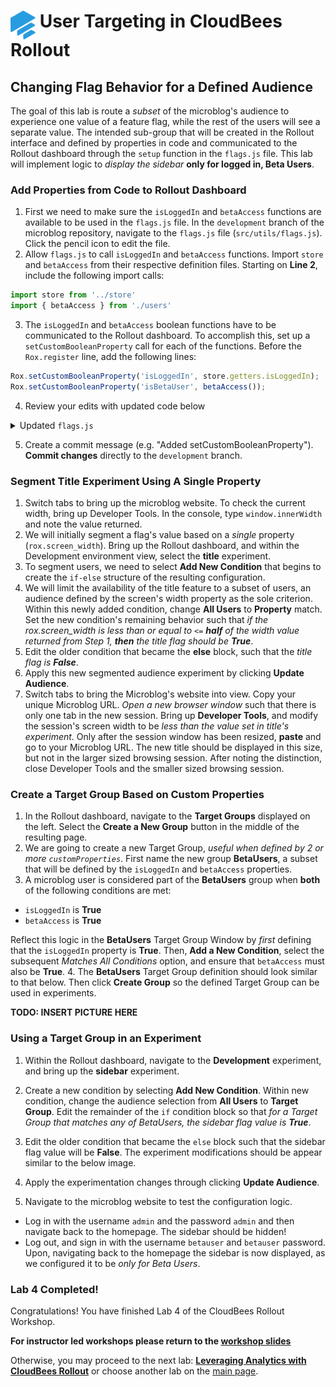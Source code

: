 # <img src="images/Rollout-blue.svg" alt="CloudBees Rollout Logo" width="40" align="top"> User Targeting in CloudBees Rollout

## Changing Flag Behavior for a Defined Audience
The goal of this lab is route a _subset_ of the microblog's audience to experience one value of a feature flag, while the rest of the users will see a separate value. The intended sub-group that will be created in the Rollout interface and defined by properties in code and communicated to the Rollout dashboard through the `setup` function in the `flags.js` file. This lab will implement logic to _display the sidebar_ **only for logged in, Beta Users**.

### Add Properties from Code to Rollout Dashboard

1. First we need to make sure the `isLoggedIn` and `betaAccess` functions are available to be used in the `flags.js` file. In the `development` branch of the microblog repository, navigate to the `flags.js` file (`src/utils/flags.js`). Click the pencil icon to edit the file.
2. Allow `flags.js` to call `isLoggedIn` and `betaAccess` functions. Import `store` and `betaAccess` from their respective definition files. Starting on **Line 2**, include the following import calls:
```javascript
import store from '../store'
import { betaAccess } from './users'
```

3. The `isLoggedIn` and `betaAccess` boolean functions have to be communicated to the Rollout dashboard. To accomplish this, set up a `setCustomBooleanProperty` call for each of the functions. Before the `Rox.register` line, add the following lines:
```javascript
Rox.setCustomBooleanProperty('isLoggedIn', store.getters.isLoggedIn);
Rox.setCustomBooleanProperty('isBetaUser', betaAccess());
```

4. Review your edits with updated code below
<details><summary>Updated <code>flags.js</code></summary>

```javascript
import Rox from 'rox-browser'
import store from '../store'
import { betaAccess } from './users'

export const Flags = {
  sidebar: new Rox.Flag(false),
  title: new Rox.Flag(false)
};

export const configurationFetchedHandler = fetcherResults => {
  console.log('The configuration status is: ' + fetcherResults.fetcherStatus)
  if (fetcherResults.hasChanges && fetcherResults.fetcherStatus === 'APPLIED_FROM_NETWORK') {
    window.location.reload(false)
  }
  else if (fetcherResults.fetcherStatus === 'ERROR_FETCH_FAILED') {
    console.log('Error occured! Details are: ' + fetcherResults.errorDetails)
  }
};

const options = {
  configurationFetchedHandler: configurationFetchedHandler
};

Rox.setCustomBooleanProperty('isLoggedIn', store.getters.isLoggedIn);
Rox.setCustomBooleanProperty('isBetaUser', betaAccess());

Rox.register('default', Flags);
Rox.setup(process.env.VUE_APP_ROLLOUT_KEY, options);
	
```
</details>

5. Create a commit message (e.g. "Added setCustomBooleanProperty"). **Commit changes** directly to the `development` branch.

### Segment Title Experiment Using A Single Property

1. Switch tabs to bring up the microblog website. To check the current width, bring up Developer Tools. In the console, type `window.innerWidth` and note the value returned.
2. We will initially segment a flag's value based on a _single_ property (`rox.screen_width`). Bring up the Rollout dashboard, and within the Development environment view, select the **title** experiment.
3. To segment users, we need to select **Add New Condition** that begins to create the `if-else` structure of the resulting configuration.
4. We will limit the availability of the title feature to a subset of users, an audience defined by the screen's width property as the sole criterion. Within this newly added condition, change **All Users** to **Property** match. Set the new condition's remaining behavior such that _if the rox.screen_width is less than or equal to `<=` **half** of the width value returned from Step 1, **then** the title flag should be **True**_.
5. Edit the older condition that became the **else** block, such that the _title flag is **False**_.
6. Apply this new segmented audience experiment by clicking **Update Audience**.
7. Switch tabs to bring the Microblog's website into view. Copy your unique Microblog URL. _Open a new browser window_ such that there is only one tab in the new session. Bring up **Developer Tools**, and modify the session's screen width to be _less than the value set in title's experiment_. Only after the session window has been resized, **paste** and go to your Microblog URL. The new title should be displayed in this size, but not in the larger sized browsing session. After noting the distinction, close Developer Tools and the smaller sized browsing session. 

### Create a Target Group Based on Custom Properties

1. In the Rollout dashboard, navigate to the **Target Groups** displayed on the left. Select the **Create a New Group** button in the middle of the resulting page.
2. We are going to create a new Target Group, _useful when defined by 2 or more `customProperties`_. First name the new group **BetaUsers**, a subset that will be defined by the `isLoggedIn` and `betaAccess` properties. 
3. A microblog user is considered part of the **BetaUsers** group when **both** of the following conditions are met:
* `isLoggedIn` is **True**
* `betaAccess` is **True**

Reflect this logic in the **BetaUsers** Target Group Window by _first_ defining that the `isLoggedIn` property is **True**. Then, **Add a New Condition**, select the subsequent _Matches All Conditions_ option, and ensure that `betaAccess` must also be **True**.
4. The **BetaUsers** Target Group definition should look similar to that below. Then click **Create Group** so the defined Target Group can be used in experiments.

**TODO: INSERT PICTURE HERE**

### Using a Target Group in an Experiment

1. Within the Rollout dashboard, navigate to the **Development** experiment, and bring up the **sidebar** experiment.
2. Create a new condition by selecting **Add New Condition**. Within new condition, change the audience selection from **All Users** to **Target Group**. Edit the remainder of the `if` condition block so that _for a Target Group that matches any of BetaUsers, the sidebar flag value is **True**_.
3. Edit the older condition that became the `else` block such that the sidebar flag value will be **False**. The experiment modifications should be appear similar to the below image.

4. Apply the experimentation changes through clicking **Update Audience**.
5. Navigate to the microblog website to test the configuration logic. 
* Log in with the username `admin` and the password `admin` and then navigate back to the homepage. The sidebar should be hidden! 
* Log out, and sign in with the username `betauser` and `betauser` password. Upon, navigating back to the homepage the sidebar is now displayed, as we configured it to be _only for Beta Users_.

### Lab 4 Completed!
Congratulations! You have finished Lab 4 of the CloudBees Rollout Workshop.

**For instructor led workshops please return to the [workshop slides](https://cloudbees-days.github.io/core-rollout-flow-workshop/rollout/#26)**

Otherwise, you may proceed to the next lab: [**Leveraging Analytics with CloudBees Rollout**](../rolloutAnalytics/rolloutAnalytics.md) or choose another lab on the [main page](../../README.md#workshop-labs).
